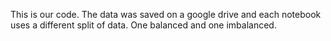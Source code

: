 This is our code. The data was saved on a google drive and each notebook uses a different split of data. One balanced and one imbalanced.
